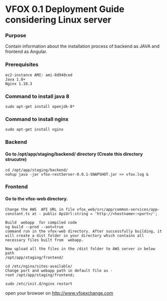 # VFOX 0.1 Deployment Guide considering Linux server

### Purpose
 Contain information about the installation process of backend as JAVA and frontend as Angular.
### Prerequisites
```
ec2-instance AMI: ami-8d948ced
Java 1.8+
Nginx 1.10.3
```

### Command to install java 8
    sudo apt-get install openjdk-8*

### Command to install nginx
    sudo apt-get install nginx
    
### Backend
#### Go to /opt/app/staging/backend/ directory (Create this directory strucutre)
    cd /opt/app/staging/backend/
    nohup java -jar vfox-restServer-0.0.1-SNAPSHOT.jar >> vfox.log &
### Frontend
#### Go to the vfox-web directory.
    Change the AWS  API URL in file vfox_web/src/app/common-services/app-constant.ts at - public ApiUrl:string = 'http://<hostname>:<port>/';

    Build  webapp  for compiled code
    ng build --prod --aot=true
    command run in the vfox-web directory. After successfully building, it will create a dist folder in your directory which contains all necessary files built from  webapp.

    Now upload all the files in the /dist folder to AWS server in below path
    /opt/app/staging/frontend/
    
    cd /etc/nginx/sites-available/  
    Change port and webapp path in default file as -
    root /opt/app/staging/frontend;
    
    sudo /etc/init.d/nginx restart
open your browser on
http://www.vfoexchange.com